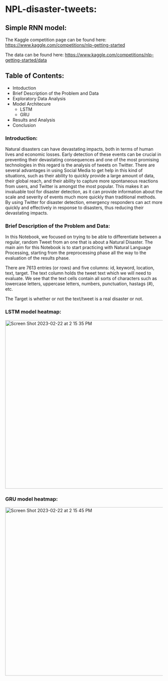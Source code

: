 # NPL-disaster-tweets:


## Simple RNN model:

The Kaggle competition page can be found here: https://www.kaggle.com/competitions/nlp-getting-started

The data can be found here: https://www.kaggle.com/competitions/nlp-getting-started/data



## Table of Contents:

* Intoduction
* Brief Description of the Problem and Data
* Exploratory Data Analysis
* Model Architecure
  * LSTM
  * GRU
* Results and Analysis
* Conclusion


### Introduction:

Natural disasters can have devastating impacts, both in terms of human lives and economic losses. Early detection of these events can be crucial in preventing their devastating consequences and one of the most promising technologies in this regard is the analysis of tweets on Twitter. There are several advantages in using Social Media to get help in this kind of situations, such as their ability to quickly provide a large amount of data, their global reach, and their ability to capture more spontaneous reactions from users, and Twitter is amongst the most popular. This makes it an invaluable tool for disaster detection, as it can provide information about the scale and severity of events much more quickly than traditional methods. By using Twitter for disaster detection, emergency responders can act more quickly and effectively in response to disasters, thus reducing their devastating impacts.

### Brief Description of the Problem and Data:

In this Notebook, we focused on trying to be able to differentiate between a regular, random Tweet from an one that is about a Natural Disaster.
The main aim for this Notebook is to start practicing with Natural Language Processing, starting from the preprocessing phase all the way to the evaluation of the results phase.

There are 7613 entries (or rows) and five columns: id, keyword, location, text, target. The text column holds the tweet text which we will need to evaluate. We see that the text cells contain all sorts of characters such as lowercase letters, uppercase letters, numbers, punctuation, hastags (#), etc.

The Target is whether or not the text/tweet is a real disaster or not.

### LSTM model heatmap:

<img width="538" alt="Screen Shot 2023-02-22 at 2 15 35 PM" src="https://user-images.githubusercontent.com/81925727/220772410-d2bf4269-a46d-40df-8d13-d954f472b787.png">


### GRU model heatmap:

<img width="538" alt="Screen Shot 2023-02-22 at 2 15 45 PM" src="https://user-images.githubusercontent.com/81925727/220772352-3dabafd1-9589-4dc7-b262-3067a785683a.png">
